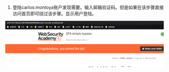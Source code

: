 1. 登陆carlos:montoya账户发现需要。输入邮箱验证码。但是如果在该步骤直接访问首页即可绕过该步骤。显示用户登陆。

![](https://raw.githubusercontent.com/h1iba1/h1iba1.github.io/refs/heads/master/_posts/portswigger-labs/认证方式/images/5EA978B39ABC4439B4C89BC08068F3E9clipboard.png)

